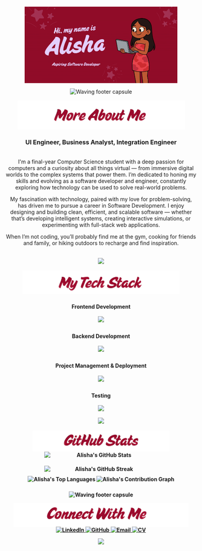
<p align="center">
  <img src="pics/SAT.gif" alt="Animated SAT banner" style="display: block; margin: 0 auto; max-width: 80%; height: auto;">
</p>
<p align="center">


<div align="center">


<p align="center">
  <img src="https://capsule-render.vercel.app/api?type=waving&color=9b092c&height=60&section=footer" alt="Waving footer capsule" style="max-width: 80%; height: auto;">
</p>
<img src="pics/MoreAbtMe.png" width="auto" height="auto" style="display: block; margin: 0 auto;">



<p align="center">
<h3><b style="font-size: 16px;">UI Engineer, Business Analyst, Integration Engineer</b></h3>
</p><br>
     I'm a final-year Computer Science student with a deep passion for computers and a curiosity about all things virtual — from immersive digital worlds to the complex systems that power them. I’m dedicated to honing my skills and evolving as a software developer and engineer, constantly exploring how technology can be used to solve real-world problems.

My fascination with technology, paired with my love for problem-solving, has driven me to pursue a career in Software Development. I enjoy designing and building clean, efficient, and scalable software — whether that’s developing intelligent systems, creating interactive simulations, or experimenting with full-stack web applications.

When I’m not coding, you’ll probably find me at the gym, cooking for friends and family, or hiking outdoors to recharge and find inspiration.
      <br><br>










  

      


<p align="center"> 
  <img src="https://capsule-render.vercel.app/api?type=waving&color=9b092c&height=60&section=footer"/>
</p>
  <img src="pics/myTechStack.png" width="auto" height="auto" style="display: block; margin: 0 auto;">




<h3><b style="font-size: 14px;">Frontend Development</h3>
  <img src="https://skillicons.dev/icons?i=react,typescript,javascript,html,css,angular"/>

<h3><b style="font-size: 14px;">Backend Development</h3>
    <img src="https://skillicons.dev/icons?i=typescript,postgresql,express,prisma,cpp,java,nodejs"/>

<h3><b style="font-size: 14px;">Project Management & Deployment</h3>
   <img src="https://skillicons.dev/icons?i=git,vscode,github,docker"/>

<h3><b style="font-size: 14px;">Testing</h3>
    <img src="https://skillicons.dev/icons?i=jest,postman"/>
  </div>



<!-- GitHub Stats Section -->
<p align="center">
  <img src="https://capsule-render.vercel.app/api?type=waving&color=9b092c&height=60&section=footer"/>
</p>
<div align="center">
<img src="pics/githubstats.png" width="auto" height="auto" style="display: block; margin: 0 auto;">
  
  <!-- Main Stats and Streak Side by Side -->
  <div style="display: flex; justify-content: center; gap: 20px; flex-wrap: wrap;">
    <img src="https://github-readme-stats.vercel.app/api?username=alishaperumal&show_icons=true&hide_border=true&bg_color=0d1117&title_color=FF4081&text_color=FF4081&ring=FF1744&fire=E91E63&currStreakLabel=F50057&sideLabels=F50057&currStreakNum=FF1744&sideNums=E91E63&icon_color=C2185B" alt="Alisha's GitHub Stats" style="max-width: 38%; height: auto; min-width: 300px;">
    <img src="https://github-readme-streak-stats.herokuapp.com/?user=alishaperumal&hide_border=true&background=0d1117&title_color=FF4081&text_color=FF4081&ring=FF1744&fire=E91E63&currStreakLabel=FF4081&sideLabels=FF4081&currStreakNum=FF1744&sideNums=E91E63&icon_color=C2185B" alt="Alisha's GitHub Streak" style="max-width: 40%; height: auto; min-width: 300px;">
  </div>
  
  <!-- Top Languages -->
  <img src="https://github-readme-stats.vercel.app/api/top-langs/?username=alishaperumal&layout=compact&theme=radical&hide_border=true&bg_color=0d1117&title_color=FF1744&text_color=FF4081" alt="Alisha's Top Languages" style="max-width: 80%; height: auto; margin: 10px 0;">
  
  <!-- Contribution Graph -->
  <img src="https://github-readme-activity-graph.vercel.app/graph?username=alishaperumal&theme=github-compact&hide_border=true&bg_color=0d1117&color=FF4081&line=FF1744&point=E91E63&area=true&area_color=C2185B" alt="Alisha's Contribution Graph" style="max-width: 80%; height: auto; margin: 10px 0;">
</div>

<p align="center">
  <img src="https://capsule-render.vercel.app/api?type=waving&color=9b092c&height=60&section=footer" alt="Waving footer capsule" style="max-width: 80%; height: auto;">
</p>
     
<img src="pics/ConnectWMe.png" width="auto" height="auto" style="display: block; margin: 0 auto;">


<div align="center">
  <a href="https://www.linkedin.com/in/alisha-perumal-6b31bb356/" target="_blank" rel="noopener noreferrer">
    <img alt="LinkedIn" src="https://img.shields.io/badge/LinkedIn-%239b092c.svg?style=for-the-badge&logo=linkedin&logoColor=white"/>
  </a>
  <a href="https://github.com/alishaperumal" target="_blank" rel="noopener noreferrer">
    <img alt="GitHub" src="https://img.shields.io/badge/GitHub-%239b092c.svg?style=for-the-badge&logo=github&logoColor=white"/>
  </a>
  <a href="mailto:alishaperumal11@gmail.com" target="_blank" rel="noopener noreferrer">
    <img alt="Email" src="https://img.shields.io/badge/Email-%239b092c.svg?style=for-the-badge&logo=gmail&logoColor=white"/>
  </a>
  <a href="docs/Alisha Perumal_CV.pdf" target="_blank" rel="noopener noreferrer">
    <img alt="CV" src="https://img.shields.io/badge/CV-%239b092c.svg?style=for-the-badge&logo=adobe&logoColor=white"/>
  </a>
</div>

<p align="center">
  <img src="https://capsule-render.vercel.app/api?type=waving&color=9b092c&height=60&section=footer"/>
</p>

